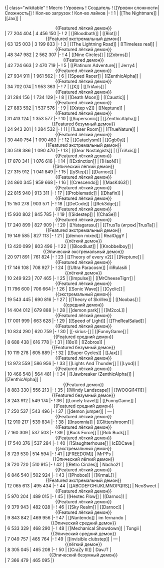 {| class="wikitable"
! Место
! Уровень
! Создатель
! [[Уровни сложности|Сложность]]
! Кол-во загрузок
! Кол-во лайков
|-
! 1
| [[The Nightmare]]
| [[Jax]]
| <center>{{Featured лёгкий демон}}</center>
| 77 204 404
| 4 456 150
|-
! 2
| [[Bloodbath]]
| [[Riot]]
| <center>{{Featured экстремальный демон}}</center>
| 63 125 003
| 3 199 833
|-
! 3
| [[The Lightning Road]]
| [[Timeless real]]
| <center>{{Featured лёгкий демон}}</center>
| 48 347 982
| 2 562 307
|-
! 4
| [[Nine Circles]]
| [[Zobros]]
| <center>{{Featured демон}}</center>
| 42 724 663
| 2 470 719
|-
! 5
| [[Platinum Adventure]]
| Jerry4
| <center>{{Featured лёгкий демон}}</center>
| 27 934 911
| 1 961 562
|-
! 6
| [[Speed Racer]]
| [[ZenthicAlpha]]
| <center>{{Featured лёгкий демон}}</center>
| 34 702 074
| 1 953 363
|-
! 7
| [[X]]
| [[TriAxis]]
| <center>{{Featured лёгкий демон}}</center>
| 31 284 156
| 1 734 129
|-
! 8
| [[Death Moon]]
| [[Caustic]]
| <center>{{Featured лёгкий демон}}</center>
| 27 883 592
| 1 537 576
|-
! 9
| [[Xstep v2]]
| [[Neptune]]
| <center>{{Featured лёгкий демон}}</center>
| 31 413 124
| 1 353 577
|-
! 10
| [[Supersonic]]
| [[ZenthicAlpha]]
| <center>{{Featured безумный демон}}</center>
| 24 943 201
| 1 284 532
|-
! 11
| [[Laser Room]]
| [[TrueNature]]
| <center>{{Featured лёгкий демон}}</center>
| 30 440 754
| 1 090 483
|-
! 12
| [[Cataclysm]]
| [[Ggb0y]]
| <center>{{Featured экстремальный демон}}</center>
| 30 518 386
| 1 090 470
|-
! 13
| [[Dear Nostalgists]]
| [[TriAxis]]
| <center>{{Featured лёгкий демон}}</center>
| 17 870 341
| 1 076 616
|-
! 14
| [[Extinction]]
| [[HaoN]]
| <center>{{Эпический лёгкий демон}}</center>
| 27 315 912
| 1 041 849
|-
! 15
| [[yStep]]
| [[Darnoc]]
| <center>{{Featured лёгкий демон}}</center>
| 24 860 345
| 959 668
|-
! 16
| [[Crescendo]]
| [[MasK463]]
| <center>{{Featured лёгкий демон}}</center>
| 22 815 940
| 913 311
|-
! 17
| [[Problematic]]
| [[Dhafin]]
| <center>{{Featured лёгкий демон}}</center>
| 15 150 278
| 903 571
|-
! 18
| [[DeCode]]
| [[Rek3dge]]
| <center>{{Featured лёгкий демон}}</center>
| 15 930 802
| 845 785
|-
! 19
| [[Sidestep]]
| [[ChaSe]]
| <center>{{Featured лёгкий демон}}</center>
| 17 240 899
| 827 909
|-
! 20
| [[Yatagarasu]]
| [[TrusTa (игрок)|TrusTa]]
| <center>{{Featured экстремальный демон}}</center>
| 19 149 585
| 827 113
|-
! 21
| [[demon mixed]]
| RealOggY
| <center>{{лёгкий демон}}</center>
| 13 420 099
| 803 496
|-
! 22
| [[Bloodlust]]
| [[Knobbelboy]]
| <center>{{Эпический экстремальный демон}}</center>
| 20 971 891
| 761 824
|-
! 23
| [[Theory of every v2]]
| [[Neptune]]
| <center>{{Featured лёгкий демон}}</center>
| 17 146 108
| 708 927
|-
! 24
| [[Ultra Paracosm]]
| iIiRulasiIi
| <center>{{лёгкий демон}}</center>
| 10 249 923
| 707 465
|-
! 25
| [[Impulse]]
| [[MrCheeseTigrr]]
| <center>{{Featured лёгкий демон}}</center>
| 11 796 600
| 706 664
|-
! 26
| [[Sonic Wave]]
| [[Cyclic]]
| <center>{{экстремальный демон}}</center>
| 19 543 445
| 690 816
|-
! 27
| [[Theory of Skrillex]]
| [[Noobas]]
| <center>{{средний демон}}</center>
| 14 404 012
| 679 888
|-
! 28
| [[demon park]]
| [[M2coL]]
| <center>{{Featured лёгкий демон}}</center>
| 17 001 999
| 663 628
|-
! 29
| [[Speed of Light]]
| [[TheRealSalad]]
| <center>{{Featured лёгкий демон}}</center>
| 10 824 290
| 620 759
|-
! 30
| [[-sirius-]]
| [[FunnyGame]]
| <center>{{Featured средний демон}}</center>
| 8 688 438
| 616 778
|-
! 31
| [[8o]]
| [[Zobros]]
| <center>{{Featured безумный демон}}</center>
| 10 119 278
| 605 889
|-
! 32
| [[Super Cycles]]
| [[Jax]]
| <center>{{Featured лёгкий демон}}</center>
| 13 973 559
| 586 956
|-
! 33
| [[Lights And Thunder]]
| [[Lyod]]
| <center>{{Featured лёгкий демон}}</center>
| 10 466 548
| 564 481
|-
! 34
| [[Jawbreaker (ZenthicAlpha)]]
| [[ZenthicAlpha]]
| <center>{{Featured демон}}</center>
| 8 883 330
| 556 213
|-
! 35
| [[Windy Landscape]]
| [[WOOGI1411]]
| <center>{{Featured безумный демон}}</center>
| 8 243 912
| 549 174
|-
! 36
| [[Lonely travel]]
| [[FunnyGame]]
| <center>{{Featured средний демон}}</center>
| 7 250 537
| 543 496
|-
! 37
| [[demon jumper]]
| —
| <center>{{Featured лёгкий демон}}</center>
| 12 910 217
| 539 834
|-
! 38
| [[Insomnia]]
| [[Glittershroom]]
| <center>{{Featured лёгкий демон}}</center>
| 7 160 309
| 537 503
|-
! 39
| [[Buck Force]]
| [[Rob Buck]]
| <center>{{Featured лёгкий демон}}</center>
| 17 540 376
| 537 284
|-
! 40
| [[Slaughterhouse]]
| IcEDCave
| <center>{{экстремальный демон}}</center>
| 8 729 530
| 514 594
|-
! 41
| [[FREEDOM]]
| MrPPs
| <center>{{Эпический лёгкий демон}}</center>
| 8 720 720
| 510 915
|-
! 42
| [[Retro Circles]]
| Nacho21
| <center>{{Featured лёгкий демон}}</center>
| 6 846 540
| 502 924
|-
! 43
| [[Phobos]]
| [[KrmaL]]
| <center>{{Featured экстремальный демон}}</center>
| 12 065 613
| 495 434
|-
! 44
| [[ABCDEFGHIJKLMNOPQRS]]
| NeoSweet
| <center>{{Featured лёгкий демон}}</center>
| 5 970 204
| 489 015
|-
! 45
| [[Hextec Flow]]
| [[Darnoc]]
| <center>{{Featured лёгкий демон}}</center>
| 9 379 943
| 482 028
|-
! 46
| [[Sky Realm]]
| [[Darnoc]]
| <center>{{Featured лёгкий демон}}</center>
| 9 843 842
| 469 956
|-
! 47
| [[Nantendo]]
| im fernando
| <center>{{Эпический средний демон}}</center>
| 6 533 329
| 468 290
|-
! 48
| [[Mechanical Showdown]]
| Tongii
| <center>{{Эпический средний демон}}</center>
| 7 049 757
| 465 764
|-
! 49
| [[invisible clubstep]]
| —
| <center>{{лёгкий демон}}</center>
| 8 305 045
| 465 208
|-
! 50
| [[CraZy III]]
| DavJT
| <center>{{Эпический безумный демон}}</center>
| 7 366 479
| 465 095
|}